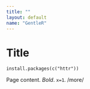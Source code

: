 ```yaml
---
title: ""
layout: default
name: "GentleR"
---
```


# Title


```{r}
install.packages(c("httr"))
```

Page content. *Bold*. `x=1`. /more/



